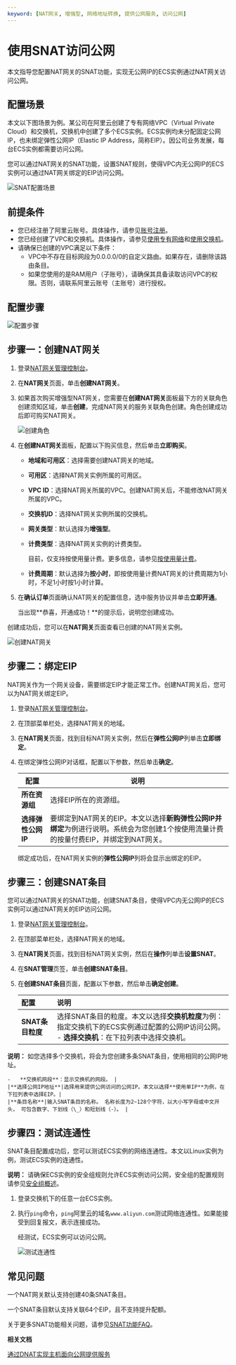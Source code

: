 ```yaml
---
keyword: [NAT网关, 增强型, 网络地址转换, 提供公网服务, 访问公网]
---
```


# 使用SNAT访问公网

本文指导您配置NAT网关的SNAT功能，实现无公网IP的ECS实例通过NAT网关访问公网。

## 配置场景

本文以下图场景为例。某公司在阿里云创建了专有网络VPC（Virtual Private Cloud）和交换机，交换机中创建了多个ECS实例。ECS实例均未分配固定公网IP，也未绑定弹性公网IP（Elastic IP Address，简称EIP）。因公司业务发展，每台ECS实例都需要访问公网。

您可以通过NAT网关的SNAT功能，设置SNAT规则，使得VPC内无公网IP的ECS实例可以通过NAT网关绑定的EIP访问公网。

![SNAT配置场景](https://static-aliyun-doc.oss-accelerate.aliyuncs.com/assets/img/zh-CN/7761393261/p149166.png)

## 前提条件

-   您已经注册了阿里云账号。具体操作，请参见[账号注册](https://account.alibabacloud.com/register/intl_register.htm)。
-   您已经创建了VPC和交换机。具体操作，请参见[使用专有网络](/intl.zh-CN/专有网络和交换机/使用专有网络.md)和[使用交换机](/intl.zh-CN/专有网络和交换机/使用交换机.md)。
-   请确保已创建的VPC满足以下条件：
    -   VPC中不存在目标网段为0.0.0.0/0的自定义路由。如果存在，请删除该路由条目。
    -   如果您使用的是RAM用户（子账号），请确保其具备读取访问VPC的权限。否则，请联系阿里云账号（主账号）进行授权。

## 配置步骤

![配置步骤](https://static-aliyun-doc.oss-accelerate.aliyuncs.com/assets/img/zh-CN/7761393261/p149588.png)

## 步骤一：创建NAT网关

1.  登录[NAT网关管理控制台](https://vpc.console.aliyun.com/nat)。

2.  在**NAT网关**页面，单击**创建NAT网关**。

3.  如果首次购买增强型NAT网关，您需要在**创建NAT网关**面板最下方的关联角色创建须知区域，单击**创建**，完成NAT网关的服务关联角色创建。角色创建成功后即可购买NAT网关。

    ![创建角色](https://static-aliyun-doc.oss-accelerate.aliyuncs.com/assets/img/zh-CN/9503170161/p225001.png)

4.  在**创建NAT网关**面板，配置以下购买信息，然后单击**立即购买**。

    -   **地域和可用区**：选择需要创建NAT网关的地域。
    -   **可用区**：选择NAT网关实例所属的可用区。
    -   **VPC ID**：选择NAT网关所属的VPC。创建NAT网关后，不能修改NAT网关所属的VPC。
    -   **交换机ID**：选择NAT网关实例所属的交换机。
    -   **网关类型**：默认选择为**增强型**。
    -   **计费类型**：选择NAT网关实例的计费类型。

        目前，仅支持按使用量计费。更多信息，请参见[按使用量计费](/intl.zh-CN/购买指南/按量付费.md)。

    -   **计费周期**：默认选择为**按小时**，即按使用量计费NAT网关的计费周期为1小时，不足1小时按1小时计算。
5.  在**确认订单**页面确认NAT网关的配置信息，选中服务协议并单击**立即开通**。

    当出现**恭喜，开通成功！**的提示后，说明您创建成功。


创建成功后，您可以在**NAT网关**页面查看已创建的NAT网关实例。

![创建NAT网关](https://static-aliyun-doc.oss-accelerate.aliyuncs.com/assets/img/zh-CN/2007960161/p224758.png)

## 步骤二：绑定EIP

NAT网关作为一个网关设备，需要绑定EIP才能正常工作。创建NAT网关后，您可以为NAT网关绑定EIP。

1.  登录[NAT网关管理控制台](https://vpc.console.aliyun.com/nat)。

2.  在顶部菜单栏处，选择NAT网关的地域。

3.  在**NAT网关**页面，找到目标NAT网关实例，然后在**弹性公网IP**列单击**立即绑定**。

4.  在绑定弹性公网IP对话框，配置以下参数，然后单击**确定**。

    |配置|说明|
    |--|--|
    |**所在资源组**|选择EIP所在的资源组。|
    |**选择弹性公网IP**|要绑定到NAT网关的EIP。本文以选择**新购弹性公网IP并绑定**为例进行说明。系统会为您创建1个按使用流量计费的按量付费EIP，并绑定到NAT网关。 |

    绑定成功后，在NAT网关实例的**弹性公网IP**列将会显示出绑定的EIP。


## 步骤三：创建SNAT条目

您可以通过NAT网关的SNAT功能，创建SNAT条目，使得VPC内无公网IP的ECS实例可以通过NAT网关的EIP访问公网。

1.  登录[NAT网关管理控制台](https://vpc.console.aliyun.com/nat)。

2.  在顶部菜单栏处，选择NAT网关的地域。

3.  在**NAT网关**页面，找到目标NAT网关实例，然后在**操作**列单击**设置SNAT**。

4.  在**SNAT管理**页签，单击**创建SNAT条目**。

5.  在**创建SNAT条目**页面，配置以下参数，然后单击**确定创建**。

    |配置|说明|
    |:-|:-|
    |**SNAT条目粒度**|选择SNAT条目的粒度。本文以选择**交换机粒度**为例：指定交换机下的ECS实例通过配置的公网IP访问公网。    -   **选择交换机**：在下拉列表中选择交换机。

**说明：** 如您选择多个交换机，将会为您创建多条SNAT条目，使用相同的公网IP地址。

    -   **交换机网段**：显示交换机的网段。 |
    |**选择公网IP地址**|选择用来提供公网访问的公网IP。本文以选择**使用单IP**为例，在下拉列表中选择EIP。|
    |**条目名称**|输入SNAT条目的名称。 名称长度为2~128个字符，以大小写字母或中文开头， 可包含数字、下划线（\_）和短划线（-）。 |


## 步骤四：测试连通性

SNAT条目配置成功后，您可以测试ECS实例的网络连通性。本文以Linux实例为例，测试ECS实例的连通性。

**说明：** 请确保ECS实例的安全组规则允许ECS实例访问公网，安全组的配置规则请参见[安全组概述](/intl.zh-CN/安全/安全组/安全组概述.md)。

1.  登录交换机下的任意一台ECS实例。

2.  执行`ping`命令，`ping`阿里云的域名`www.aliyun.com`测试网络连通性。如果能接受到回复报文，表示连接成功。

    经测试，ECS实例可以访问公网。

    ![测试连通性](https://static-aliyun-doc.oss-accelerate.aliyuncs.com/assets/img/zh-CN/5469193261/p149291.png)


## 常见问题



一个NAT网关默认支持创建40条SNAT条目。

一个SNAT条目默认支持关联64个EIP，且不支持提升配额。

关于更多SNAT功能相关问题，请参见[SNAT功能FAQ]()。

**相关文档**  


[通过DNAT实现主机面向公网提供服务](/intl.zh-CN/快速入门/通过DNAT实现主机面向公网提供服务.md)

